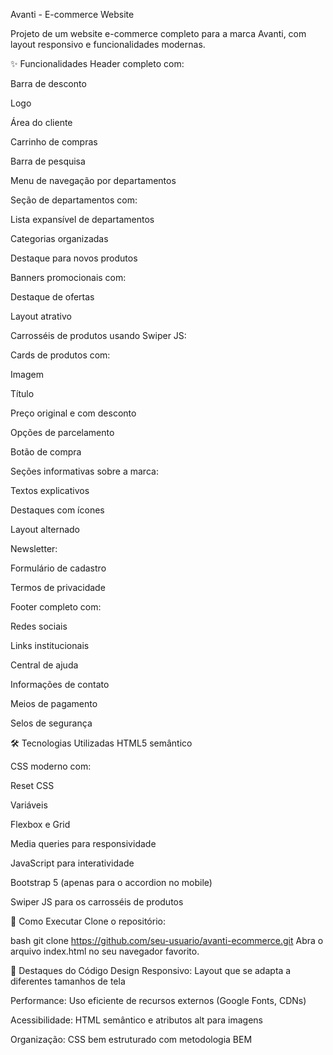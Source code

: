 Avanti - E-commerce Website

Projeto de um website e-commerce completo para a marca Avanti, com layout responsivo e funcionalidades modernas.

✨ Funcionalidades
Header completo com:

Barra de desconto

Logo

Área do cliente

Carrinho de compras

Barra de pesquisa

Menu de navegação por departamentos

Seção de departamentos com:

Lista expansível de departamentos

Categorias organizadas

Destaque para novos produtos

Banners promocionais com:

Destaque de ofertas

Layout atrativo

Carrosséis de produtos usando Swiper JS:

Cards de produtos com:

Imagem

Título

Preço original e com desconto

Opções de parcelamento

Botão de compra

Seções informativas sobre a marca:

Textos explicativos

Destaques com ícones

Layout alternado

Newsletter:

Formulário de cadastro

Termos de privacidade

Footer completo com:

Redes sociais

Links institucionais

Central de ajuda

Informações de contato

Meios de pagamento

Selos de segurança

🛠 Tecnologias Utilizadas
HTML5 semântico

CSS moderno com:

Reset CSS

Variáveis

Flexbox e Grid

Media queries para responsividade

JavaScript para interatividade

Bootstrap 5 (apenas para o accordion no mobile)

Swiper JS para os carrosséis de produtos

🚀 Como Executar
Clone o repositório:

bash
git clone https://github.com/seu-usuario/avanti-ecommerce.git
Abra o arquivo index.html no seu navegador favorito.

🌟 Destaques do Código
Design Responsivo: Layout que se adapta a diferentes tamanhos de tela

Performance: Uso eficiente de recursos externos (Google Fonts, CDNs)

Acessibilidade: HTML semântico e atributos alt para imagens

Organização: CSS bem estruturado com metodologia BEM
